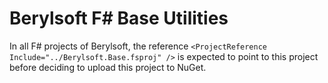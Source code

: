 # Berylsoft F# Base Utilities

In all F# projects of Berylsoft, the reference `<ProjectReference Include="../Berylsoft.Base.fsproj" />` is expected to point to this project before deciding to upload this project to NuGet.